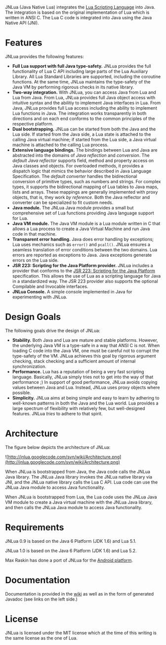 JNLua (Java Native Lua) integrates the [Lua Scripting Language](http://www.lua.org/) into Java. The integration is based on the original implementation of Lua which is written in ANSI C. The Lua C code is integrated into Java using the Java Native API (JNI).



# Features #

JNLua provides the following features:
  * **Full Lua support with full Java type-safety.** JNLua provides the full functionality of Lua C API including large parts of the Lua Auxiliary Library. All Lua Standard Libraries are supported, including the coroutine functions. At the same time, JNLua maintains the type-safety of the Java VM by performing rigorous checks in its native library.
  * **Two-way integration.** With JNLua, you can access Java from Lua and Lua from Java. From Lua, JNLua provides full Java object access with intuitive syntax and the abilitiy to implement Java interfaces in Lua. From Java, JNLua provides full Lua access including the ability to implement Lua functions in Java. The integration works transparently in both directions and on each end conforms to the common principles of the respective platform.
  * **Dual bootstrapping.** JNLua can be started from both the Java and the Lua side. If started from the Java side, a Lua state is attached to the calling Java virtual machine; if started from the Lua side, a Java virtual machine is attached to the calling Lua process.
  * **Extensive language bindings.** The bindings between Lua and Java are abstracted into the domains of _Java reflection_ and _conversion_. The _default Java reflector_ supports field, method and property access on Java classes and objects. For overloaded methods, it provides a dispatch logic that mimics the behavior described in Java Language Specification. The _default converter_ handles the bidirectional conversion of primitive types, such as numbers and strings. For complex types, it supports the bidirectional mapping of Lua tables to Java maps, lists and arrays. These mappings are generally implemented with proxy objects, that is, they work _by reference_. Both the Java reflector and converter can be specialized to fit custom needs.
  * **Java module.** The JNLua Java module provides a small but comprehensive set of Lua functions providing Java language support for Lua.
  * **Java VM module.** The Java VM module is a Lua module written in C that allows a Lua process to create a Java Virtual Machine and run Java code in that machine.
  * **Transparent error handling.** Java does error handling by exceptions; Lua uses mechanics such as `error()` and `pcall()`. JNLua ensures a seamless translation of error conditions between the two domains. Lua errors are reported as exceptions to Java. Java exceptions generate errors on the Lua side.
  * **JSR 223: Scripting for the Java Platform provider.** JNLua includes a provider that conforms to the [JSR 223: Scripting for the Java Platform](http://www.jcp.org/en/jsr/detail?id=223) specification. This allows the use of Lua as a scripting language for Java in a standardized way. The JSR 223 provider also supports the optional Compilable and Invocable interfaces.
  * **JNLua Console.** A simple console implemented in Java for experimenting with JNLua.

# Design Goals #

The following goals drive the design of JNLua:
  * **Stability.** Both Java and Lua are mature and stable platforms. However, the underlying Java VM is a type-safe in a way that ANSI C is not. When loading C code into the Java VM, one must be careful not to corrupt the type-safety of the VM. JNLua achieves this goal by rigorous argument checking, stack checking and a sufficient amount of internal synchronization.
  * **Performance.** Lua has a reputation of being a very fast scripting language. Basically, JNLua simply tries not to get into the way of that performance ;) In support of good performance, JNLua avoids copying values between Java and Lua. Instead, JNLua uses proxy objects where possible.
  * **Simplicity.** JNLua aims at being simple and easy to learn by adhering to well-known patterns in both the Java and the Lua world. Lua provides a large spectrum of flexibility with relatively few, but well-designed features. JNLua _tries_ to adhere to that spirit.

# Architecture #

The figure below depicts the architecture of JNLua:

![http://jnlua.googlecode.com/svn/wiki/Architecture.png](http://jnlua.googlecode.com/svn/wiki/Architecture.png)

When JNLua is bootstrapped from Java, the Java code calls the JNLua Java library. The JNLua Java library invokes the JNLua native library via JNI, and the JNLua native library calls the Lua C API. Lua code can use the JNLua Java module to access Java functionality.

When JNLua is bootstrapped from Lua, the Lua code uses the JNLua Java VM module to create a Java virtual machine with the JNLua Java library, and then calls the JNLua Java module to access Java functionality.

# Requirements #

JNLua 0.9 is based on the Java 6 Platform (JDK 1.6) and Lua 5.1.

JNLua 1.0 is based on the Java 6 Platform (JDK 1.6) and Lua 5.2.

Max Raskin has done a port of JNLua for the [Android platform](https://code.google.com/p/jnlua-android).

# Documentation #

Documentation is provided in the [wiki](http://code.google.com/p/jnlua/wiki/TableOfContents?tm=6) as well as in the form of generated Javadoc (see links on the left side.)

# License #

JNLua is licensed under the MIT license which at the time of this writing is the same license as the one of Lua.